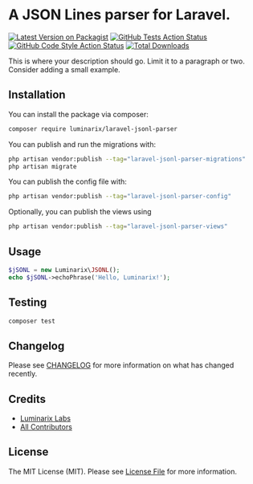 # A JSON Lines parser for Laravel.

[![Latest Version on Packagist](https://img.shields.io/packagist/v/luminarix/laravel-jsonl-parser.svg?style=flat-square)](https://packagist.org/packages/luminarix/laravel-jsonl-parser)
[![GitHub Tests Action Status](https://img.shields.io/github/actions/workflow/status/luminarix/laravel-jsonl-parser/run-tests.yml?branch=main&label=tests&style=flat-square)](https://github.com/luminarix/laravel-jsonl-parser/actions?query=workflow%3Arun-tests+branch%3Amain)
[![GitHub Code Style Action Status](https://img.shields.io/github/actions/workflow/status/luminarix/laravel-jsonl-parser/fix-php-code-style-issues.yml?branch=main&label=code%20style&style=flat-square)](https://github.com/luminarix/laravel-jsonl-parser/actions?query=workflow%3A"Fix+PHP+code+style+issues"+branch%3Amain)
[![Total Downloads](https://img.shields.io/packagist/dt/luminarix/laravel-jsonl-parser.svg?style=flat-square)](https://packagist.org/packages/luminarix/laravel-jsonl-parser)

This is where your description should go. Limit it to a paragraph or two. Consider adding a small example.

## Installation

You can install the package via composer:

```bash
composer require luminarix/laravel-jsonl-parser
```

You can publish and run the migrations with:

```bash
php artisan vendor:publish --tag="laravel-jsonl-parser-migrations"
php artisan migrate
```

You can publish the config file with:

```bash
php artisan vendor:publish --tag="laravel-jsonl-parser-config"
```

Optionally, you can publish the views using

```bash
php artisan vendor:publish --tag="laravel-jsonl-parser-views"
```

## Usage

```php
$jSONL = new Luminarix\JSONL();
echo $jSONL->echoPhrase('Hello, Luminarix!');
```

## Testing

```bash
composer test
```

## Changelog

Please see [CHANGELOG](CHANGELOG.md) for more information on what has changed recently.

## Credits

- [Luminarix Labs](https://github.com/luminarix)
- [All Contributors](../../contributors)

## License

The MIT License (MIT). Please see [License File](LICENSE.md) for more information.
